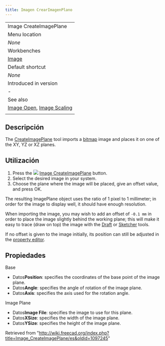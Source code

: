 ```yaml
---
title: Imagen CrearImagenPlano
---
```

|  |
| --- |
| Image CreateImagePlane |
| Menu location |
| *None* |
| Workbenches |
| [Image](/Image_Workbench "Image Workbench") |
| Default shortcut |
| *None* |
| Introduced in version |
| - |
| See also |
| [Image Open](/Image_Open "Image Open"), [Image Scaling](/Image_Scaling "Image Scaling") |
|  |

## Descripción

The [CreateImagePlane](/Image_CreateImagePlane "Image CreateImagePlane") tool imports a [bitmap](/Bitmap "Bitmap") image and places it on one of the XY, YZ or XZ planes.

## Utilización

1. Press the ![](/images/Image_CreateImagePlane.svg) [Image CreateImagePlane](/Image_CreateImagePlane "Image CreateImagePlane") button.
2. Select the desired image in your system.
3. Choose the plane where the image will be placed, give an offset value, and press OK.

The resulting ImagePlane object uses the ratio of 1 pixel to 1 millimeter; in order for the image to display well, it should have enough resolution.

When importing the image, you may wish to add an offset of `-0.1 mm` in order to place the image slightly behind the working plane; this will make it easy to trace (draw on top) the image with the [Draft](/Draft_Workbench "Draft Workbench") or [Sketcher](/Sketcher_Workbench "Sketcher Workbench") tools.

If no offset is given to the image initially, its position can still be adjusted in the [property editor](/Property_editor "Property editor").

## Propiedades

Base

* Datos**Position**: specifies the coordinates of the base point of the image plane.
* Datos**Angle**: specifies the angle of rotation of the image plane.
* Datos**Axis**: specifies the axis used for the rotation angle.

Image Plane

* Datos**Image File**: specifies the image to use for this plane.
* Datos**XSize**: specifies the width of the image plane.
* Datos**YSize**: specifies the height of the image plane.

Retrieved from "<http://wiki.freecad.org/index.php?title=Image_CreateImagePlane/es&oldid=1097245>"